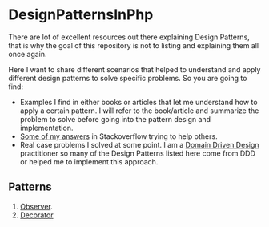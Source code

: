 # DesignPatternsInPhp

There are lot of excellent resources out there explaining Design Patterns, that is why the goal of this repository is not to listing and explaining them all once again.

Here I want to share different scenarios that helped to understand and apply different design patterns to solve specific problems. So you are going to find:

- Examples I find in either books or articles that let me understand how to apply a certain pattern. I will refer to the book/article and summarize the problem to solve before going into the pattern design and implementation.
- [Some of my answers](http://stackoverflow.com/users/6053621/mgonzalezbaile) in Stackoverflow trying to help others.
- Real case problems I solved at some point. I am a [Domain Driven Design](https://www.google.es/url?sa=t&rct=j&q=&esrc=s&source=web&cd=2&cad=rja&uact=8&ved=0ahUKEwiO1s7Cp9XPAhUJXBQKHffUDhEQFggnMAE&url=https%3A%2F%2Fen.wikipedia.org%2Fwiki%2FDomain-driven_design&usg=AFQjCNFn_sjWNLTztiaphY3U7CATDr1nOg&bvm=bv.135475266,d.d24) practitioner so many of the Design Patterns listed here come from DDD or helped me to implement this approach. 

## Patterns

1. [Observer](https://github.com/mgonzalezbaile/PhpPatterns/tree/master/Observer). 
2. [Decorator](https://github.com/mgonzalezbaile/PhpPatterns/tree/master/Decorator) 